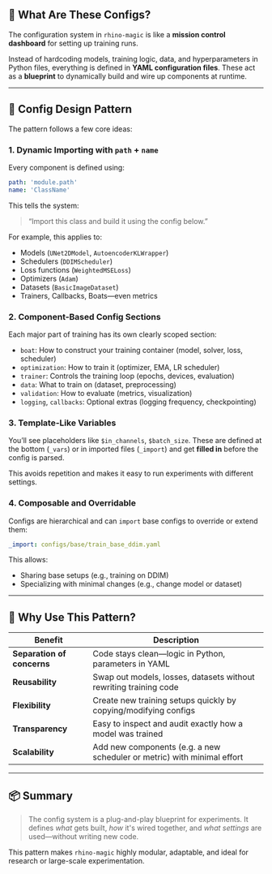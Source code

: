 ## 🧾 What Are These Configs?

The configuration system in `rhino-magic` is like a **mission control dashboard** for setting up training runs.

Instead of hardcoding models, training logic, data, and hyperparameters in Python files, everything is defined in **YAML configuration files**. These act as a **blueprint** to dynamically build and wire up components at runtime.

---

## 🧩 Config Design Pattern

The pattern follows a few core ideas:

### 1. **Dynamic Importing with `path` + `name`**

Every component is defined using:

```yaml
path: 'module.path'
name: 'ClassName'
```

This tells the system:

> “Import this class and build it using the config below.”

For example, this applies to:

* Models (`UNet2DModel`, `AutoencoderKLWrapper`)
* Schedulers (`DDIMScheduler`)
* Loss functions (`WeightedMSELoss`)
* Optimizers (`Adam`)
* Datasets (`BasicImageDataset`)
* Trainers, Callbacks, Boats—even metrics

### 2. **Component-Based Config Sections**

Each major part of training has its own clearly scoped section:

* `boat`: How to construct your training container (model, solver, loss, scheduler)
* `optimization`: How to train it (optimizer, EMA, LR scheduler)
* `trainer`: Controls the training loop (epochs, devices, evaluation)
* `data`: What to train on (dataset, preprocessing)
* `validation`: How to evaluate (metrics, visualization)
* `logging`, `callbacks`: Optional extras (logging frequency, checkpointing)

### 3. **Template-Like Variables**

You’ll see placeholders like `$in_channels`, `$batch_size`. These are defined at the bottom (`_vars`) or in imported files (`_import`) and get **filled in** before the config is parsed.

This avoids repetition and makes it easy to run experiments with different settings.

### 4. **Composable and Overridable**

Configs are hierarchical and can `import` base configs to override or extend them:

```yaml
_import: configs/base/train_base_ddim.yaml
```

This allows:

* Sharing base setups (e.g., training on DDIM)
* Specializing with minimal changes (e.g., change model or dataset)

---

## 🧠 Why Use This Pattern?

| Benefit                    | Description                                                             |
| -------------------------- | ----------------------------------------------------------------------- |
| **Separation of concerns** | Code stays clean—logic in Python, parameters in YAML                    |
| **Reusability**            | Swap out models, losses, datasets without rewriting training code       |
| **Flexibility**            | Create new training setups quickly by copying/modifying configs         |
| **Transparency**           | Easy to inspect and audit exactly how a model was trained               |
| **Scalability**            | Add new components (e.g. a new scheduler or metric) with minimal effort |

---

## 📦 Summary

> The config system is a plug-and-play blueprint for experiments. It defines *what* gets built, *how* it's wired together, and *what settings* are used—without writing new code.

This pattern makes `rhino-magic` highly modular, adaptable, and ideal for research or large-scale experimentation.

